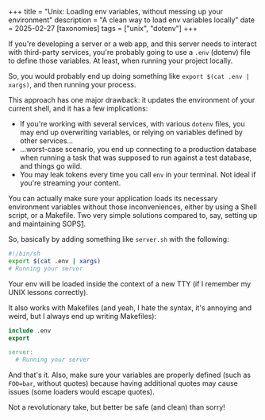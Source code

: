 +++
title = "Unix: Loading env variables, without messing up your environment"
description = "A clean way to load env variables locally"
date = 2025-02-27
[taxonomies]
tags = ["unix", "dotenv"]
+++

If you're developing a server or a web app, and this server needs to interact with third-party services, you're probably going to use a `.env` (dotenv) file to define those variables. At least, when running your project locally.

So, you would probably end up doing something like `export $(cat .env | xargs)`, and then running your process.

This approach has one major drawback: it updates the environment of your current shell, and it has a few implications:

- If you're working with several services, with various `dotenv` files, you may end up overwriting variables, or relying on variables defined by other services...
- ...worst-case scenario, you end up connecting to a production database when running a task that was supposed to run against a test database, and things go wild.
- You may leak tokens every time you call `env` in your terminal. Not ideal if you're streaming your content.

You can actually make sure your application loads its necessary environment variables without those inconveniences, either by using a Shell script, or a Makefile. Two very simple solutions compared to, say, setting up and maintaining SOPS[1].

So, basically by adding something like `server.sh` with the following:

```sh
#!/bin/sh
export $(cat .env | xargs)
# Running your server
```

Your env will be loaded inside the context of a new TTY (if I remember my UNIX lessons correctly).

It also works with Makefiles (and yeah, I hate the syntax, it's annoying and weird, but I always end up writing Makefiles):

```Makefile
include .env
export

server:
  # Running your server
```

And that's it. Also, make sure your variables are properly defined (such as `FOO=bar`, without quotes) because having additional quotes may cause issues (some loaders would escape quotes).

Not a revolutionary take, but better be safe (and clean) than sorry!

[1]: https://github.com/getsops/sops

